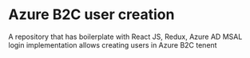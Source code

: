 # Azure B2C user creation

A repository that has boilerplate with React JS, Redux, Azure AD MSAL login implementation allows creating users in Azure B2C tenent

